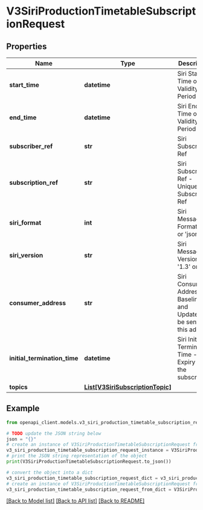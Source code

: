 # V3SiriProductionTimetableSubscriptionRequest


## Properties

Name | Type | Description | Notes
------------ | ------------- | ------------- | -------------
**start_time** | **datetime** | Siri Start Time of the Validity Period | 
**end_time** | **datetime** | Siri End Time of the Validity Period | 
**subscriber_ref** | **str** | Siri Subscriber Ref | 
**subscription_ref** | **str** | Siri Subscription Ref - Unique to a Subscriber Ref | 
**siri_format** | **int** | Siri Message Format &#39;xml&#39; or &#39;json&#39; | 
**siri_version** | **str** | Siri Message Version &#39;1.3&#39; or &#39;2.0&#39; | 
**consumer_address** | **str** | Siri Consumer Address - Baseline and Updates will be sent to this address | 
**initial_termination_time** | **datetime** | Siri Initial Termination Time - Expiry of the subscription | 
**topics** | [**List[V3SiriSubscriptionTopic]**](V3SiriSubscriptionTopic.md) |  | 

## Example

```python
from openapi_client.models.v3_siri_production_timetable_subscription_request import V3SiriProductionTimetableSubscriptionRequest

# TODO update the JSON string below
json = "{}"
# create an instance of V3SiriProductionTimetableSubscriptionRequest from a JSON string
v3_siri_production_timetable_subscription_request_instance = V3SiriProductionTimetableSubscriptionRequest.from_json(json)
# print the JSON string representation of the object
print(V3SiriProductionTimetableSubscriptionRequest.to_json())

# convert the object into a dict
v3_siri_production_timetable_subscription_request_dict = v3_siri_production_timetable_subscription_request_instance.to_dict()
# create an instance of V3SiriProductionTimetableSubscriptionRequest from a dict
v3_siri_production_timetable_subscription_request_from_dict = V3SiriProductionTimetableSubscriptionRequest.from_dict(v3_siri_production_timetable_subscription_request_dict)
```
[[Back to Model list]](../README.md#documentation-for-models) [[Back to API list]](../README.md#documentation-for-api-endpoints) [[Back to README]](../README.md)


